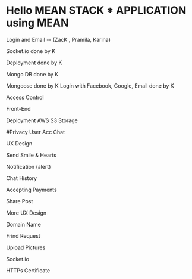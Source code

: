 # Hello MEAN STACK * APPLICATION using MEAN


Login and Email -- (ZacK , Pramila, Karina)

Socket.io done by K

Deployment done by K

Mongo DB done by K

Mongoose done by K
Login with Facebook, Google, Email done by K

Access Control

Front-End 

Deployment AWS  S3 Storage

#Privacy
    User Acc
    Chat

UX Design

Send Smile & Hearts

Notification (alert)

Chat History

Accepting Payments

Share Post

More UX Design

Domain Name

Frind Request

Upload Pictures

Socket.io

HTTPs Certificate 




